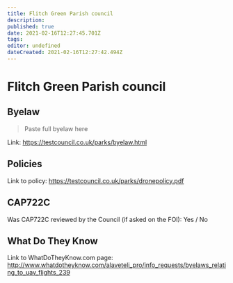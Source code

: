 ```yaml
---
title: Flitch Green Parish council
description: 
published: true
date: 2021-02-16T12:27:45.701Z
tags: 
editor: undefined
dateCreated: 2021-02-16T12:27:42.494Z
---
```


# Flitch Green Parish council


## Byelaw
> Paste full byelaw here

Link:
https://testcouncil.co.uk/parks/byelaw.html

## Policies
Link to policy:
https://testcouncil.co.uk/parks/dronepolicy.pdf

## CAP722C

Was CAP722C reviewed by the Council (if asked on the FOI): Yes / No

## What Do They Know

Link to WhatDoTheyKnow.com page:
http://www.whatdotheyknow.com/alaveteli_pro/info_requests/byelaws_relating_to_uav_flights_239

